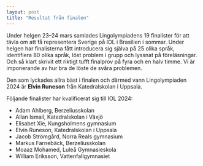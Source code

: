 ```yaml
---
layout: post
title: "Resultat från finalen"
---
```


Under helgen 23–24 mars samlades Lingolympiadens 19 finalister för att tävla om att få representera Sverige på IOL i Brasilien i sommar. Under helgen har finalisterna fått introducera sig själva på 25 olika språk, identifiera 80 olika språk, löst problem i grupp och lyssnat på föreläsningar. Och så klart skrivit ett riktigt tufft finalprov på fyra och en halv timme. Vi är imponerande av hur bra de löste de svåra problemen.

Den som lyckades allra bäst i finalen och därmed vann Lingolympiaden 2024 är **Elvin Runeson** från Katedralskolan i Uppsala.

Följande finalister har kvalificerat sig till IOL 2024:
- Adam Ahlberg, Berzeliusskolan
- Allan Ismail, Katedralskolan i Växjö
- Elisabet Xie, Kungsholmens gymnasium
- Elvin Runeson, Katedralskolan i Uppsala
- Jacob Strömgård, Norra Reals gymnasium
- Markus Farnebäck, Berzeliusskolan
- Moaaz Mohamed, Luleå Gymnasieskola
- William Eriksson, Vattenfallgymnasiet